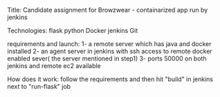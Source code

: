 Title: Candidate assignment for Browzwear - containarized app run by jenkins 

Technologies: 
flask 
python 
Docker 
jenkins 
Git

requirements and launch: 
1- a remote server which  has java and docker installed 
2- an agent server in jenkins with ssh access to remote docker enabled sever( the server mentioned in step1)
3- ports 50000 on both jenkins and remote ec2 available 

How does it work:
follow the requirements and then hit "build" in jenkins next to "run-flask" job



